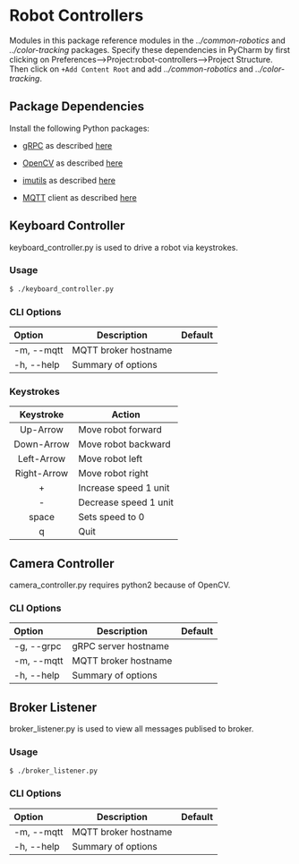 # Robot Controllers

Modules in this package reference modules in the 
*../common-robotics* and *../color-tracking* packages.
Specify these dependencies in PyCharm by first clicking on 
Preferences-->Project:robot-controllers-->Project Structure.
Then click on `+Add Content Root` 
and add *../common-robotics* and *../color-tracking*.


## Package Dependencies

Install the following Python packages: 

* [gRPC](http://www.grpc.io/docs/guides/index.html) 
as described [here](http://www.athenian-robotics.org/grpc/)

* [OpenCV](http://opencv.org) 
as described [here](http://www.athenian-robotics.org/opencv/)

* [imutils](https://github.com/jrosebr1/imutils)
as described [here](http://www.athenian-robotics.org/imutils/)

* [MQTT](http://mqtt.org) client 
as described [here](http://www.athenian-robotics.org/mqtt-client/)

## Keyboard Controller

keyboard_controller.py is used to drive a robot via keystrokes. 


### Usage 

```bash
$ ./keyboard_controller.py 
```

### CLI Options

| Option         | Description                                        | Default |
|:---------------|----------------------------------------------------|---------|
| -m, --mqtt     | MQTT broker hostname                               |         |
| -h, --help     | Summary of options                                 |         |


### Keystrokes

| Keystroke   | Action                                             |
|:-----------:|----------------------------------------------------|
| Up-Arrow    | Move robot forward                                 |
| Down-Arrow  | Move robot backward                                |
| Left-Arrow  | Move robot left                                    |
| Right-Arrow | Move robot right                                   |
| +           | Increase speed 1 unit                              |
| -           | Decrease speed 1 unit                              |
| space       | Sets speed to 0                                    |
| q           | Quit                                               |

## Camera Controller

camera_controller.py requires python2 because of OpenCV.

### CLI Options

| Option         | Description                                        | Default |
|:---------------|----------------------------------------------------|---------|
| -g, --grpc     | gRPC server hostname                               |         |
| -m, --mqtt     | MQTT broker hostname                               |         |
| -h, --help     | Summary of options                                 |         |




## Broker Listener

broker_listener.py is used to view all messages publised to broker. 

### Usage 

```bash
$ ./broker_listener.py 
```

### CLI Options

| Option         | Description                                        | Default |
|:---------------|----------------------------------------------------|---------|
| -m, --mqtt     | MQTT broker hostname                               |         |
| -h, --help     | Summary of options                                 |         |


